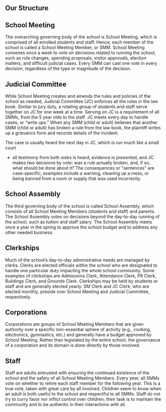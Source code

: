 Our Structure
---

## School Meeting

The overarching governing body of the school is School Meeting, which is
comprised of all enrolled students and staff. Hence, each member of the school
is called a School Meeting Member, or SMM. School Meeting convenes once a week
to vote on decisions related to running the school, such as rule changes,
spending proposals, visitor approvals, election matters, and difficult
judicial cases. Every SMM can cast one vote in every decision, regardless
of the type or magnitude of the decision.

## Judicial Committee

While School Meeting creates and amends the rules and policies of the school
as needed, Judicial Committee (JC) enforces all the rules in the law book.
Similar to jury duty, a rotating group of students and staff serve together on JC 
for one week at a time. Serving on JC is a requirement of all SMMs, from the 5 year 
olds to the staff. JC meets every day to handle cases, or “write ups.” When any 
SMM (child or adult) believes that another SMM (child or adult) has broken a rule 
from the law book, the plaintiff writes up a grievance form and records details 
of the incident. 

The case is usually heard the next day in JC, which is run much like a small court 
- all testimony from both sides is heard, evidence is presented, and JC makes two 
decisions by vote: was a rule actually broken, and, if so, what should be done 
about it? The consequences or "sentences" are case-specific; examples include a 
warning, cleaning up a mess, or being banned from a room or supply that was 
used incorrectly.

## School Assembly

The third governing body of the school is called School Assembly, which consists
of all School Meeting Members (students and staff) and parents. The School Assembly 
votes on decisions beyond the day-to-day running of the school, such as tuition 
and staff salary. The School Assembly meets once a year in the spring to approve the 
school budget and to address any other needed business.

## Clerkships

Much of the school’s day-to-day administrative needs are managed by clerks.
Clerks are elected officials within the school who are designated to handle 
one particular duty impacting the whole school community. Some examples of 
clerkships are Admissions Clerk, Attendance Clerk, PR Clerk, Buildings Clerk, 
and Grounds Clerk. Clerkships may be held by students or staff and are generally 
elected yearly. SM Clerk and JC Clerk, who are elected monthly, preside over 
School Meeting and Judicial Committee, respectively. 

## Corporations

Corporations are groups of School Meeting Members that are given authority
over a specific non-essential sphere of activity (e.g., cooking, electronics,
gymnastics, etc.) and generally have a budget approved by School Meeting. Rather
than legislated by the entire school, the governance of a corporation and its domain 
is done directly by those involved.

## Staff

Staff are adults entrusted with ensuring the continued existence of the school
and the safety of all School Meeting Members. Every year, all SMMs vote on whether 
to rehire each staff member for the following year. This is a true vote, taken with 
great care by all involved. Children seem to know when an adult is both useful to 
the school and respectful to all SMMs. Staff do not try to curry favor nor inflict 
control over children; their task is to maintain the community and to be authentic 
in their interactions with all.
